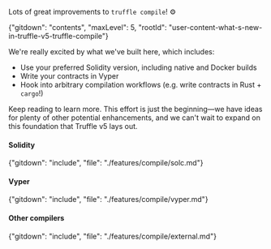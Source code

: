 Lots of great improvements to `truffle compile`! :gear:

{"gitdown": "contents", "maxLevel": 5, "rootId": "user-content-what-s-new-in-truffle-v5-truffle-compile"}

We're really excited by what we've built here, which includes:

- Use your preferred Solidity version, including native and Docker builds
- Write your contracts in Vyper
- Hook into arbitrary compilation workflows (e.g. write contracts in Rust + `cargo`!)

Keep reading to learn more. This effort is just the beginning—we have ideas
for plenty of other potential enhancements, and we can't wait to expand on this
foundation that Truffle v5 lays out.

#### Solidity

{"gitdown": "include", "file": "./features/compile/solc.md"}

#### Vyper

{"gitdown": "include", "file": "./features/compile/vyper.md"}

#### Other compilers

{"gitdown": "include", "file": "./features/compile/external.md"}

